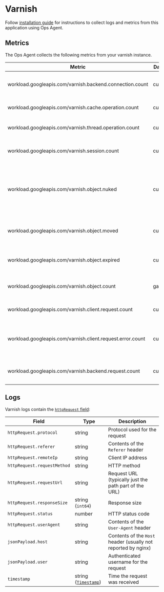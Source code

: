 # Varnish

Follow [installation guide](https://cloud.google.com/stackdriver/docs/solutions/agents/ops-agent/third-party/varnish)
for instructions to collect logs and metrics from this application using Ops Agent.

## Metrics

The Ops Agent collects the following metrics from your varnish instance.

| Metric                                                     | Data Type  | Unit          | Labels                              | Description                                                      |
|------------------------------------------------------------|------------|---------------|-------------------------------------|------------------------------------------------------------------|
| workload.googleapis.com/varnish.backend.connection.count   | cumulative | {connections} | cache_name, backend_connection_type | The backend connection type count                                |
| workload.googleapis.com/varnish.cache.operation.count      | cumulative | {operations}  | cache_name, cache_operations        | The cache operation type count                                   |
| workload.googleapis.com/varnish.thread.operation.count     | cumulative | {operations}  | cache_name, thread_operations       | The thread operation type count                                  |
| workload.googleapis.com/varnish.session.count              | cumulative | {sessions}    | cache_name, session_type            | The session connection type count                                |
| workload.googleapis.com/varnish.object.nuked               | cumulative | {objects}     | cache_name                          | The objects that have been forcefully evicted from storage count |
| workload.googleapis.com/varnish.object.moved               | cumulative | {objects}     | cache_name                          | The moved operations done on the LRU list count                  |
| workload.googleapis.com/varnish.object.expired             | cumulative | {objects}     | cache_name                          | The expired objects from old age count                           |
| workload.googleapis.com/varnish.object.count               | gauge      | {objects}     | cache_name                          | The HTTP objects in the cache count                              |
| workload.googleapis.com/varnish.client.request.count       | cumulative | {requests}    | cache_name, state                   | The client request count                                         |
| workload.googleapis.com/varnish.client.request.error.count | cumulative | {requests}    | cache_name, http.status_code        | The client requests errors received by status code.              |
| workload.googleapis.com/varnish.backend.request.count      | cumulative | {requests}    | cache_name                          | The backend requests count                                       |

## Logs

Varnish logs contain the [`httpRequest` field](https://cloud.google.com/logging/docs/reference/v2/rest/v2/LogEntry#httprequest):

| Field                       | Type                                                                                                                            | Description                                                   |
|-----------------------------|---------------------------------------------------------------------------------------------------------------------------------|---------------------------------------------------------------|
| `httpRequest.protocol`      | string                                                                                                                          | Protocol used for the request                                 |
| `httpRequest.referer`       | string                                                                                                                          | Contents of the `Referer` header                              |
| `httpRequest.remoteIp`      | string                                                                                                                          | Client IP address                                             |
| `httpRequest.requestMethod` | string                                                                                                                          | HTTP method                                                   |
| `httpRequest.requestUrl`    | string                                                                                                                          | Request URL (typically just the path part of the URL)         |
| `httpRequest.responseSize`  | string (`int64`)                                                                                                                | Response size                                                 |
| `httpRequest.status`        | number                                                                                                                          | HTTP status code                                              |
| `httpRequest.userAgent`     | string                                                                                                                          | Contents of the `User-Agent` header                           |
| `jsonPayload.host`          | string                                                                                                                          | Contents of the `Host` header (usually not reported by nginx) |
| `jsonPayload.user`          | string                                                                                                                          | Authenticated username for the request                        |
| `timestamp`                 | string ([`Timestamp`](https://developers.google.com/protocol-buffers/docs/reference/google.protobuf#google.protobuf.Timestamp)) | Time the request was received                                 |
